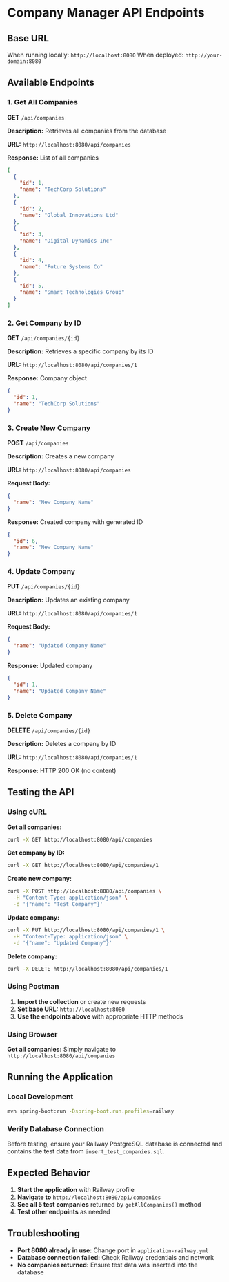 # Company Manager API Endpoints

## Base URL
When running locally: `http://localhost:8080`
When deployed: `http://your-domain:8080`

## Available Endpoints

### 1. Get All Companies
**GET** `/api/companies`

**Description:** Retrieves all companies from the database

**URL:** `http://localhost:8080/api/companies`

**Response:** List of all companies
```json
[
  {
    "id": 1,
    "name": "TechCorp Solutions"
  },
  {
    "id": 2,
    "name": "Global Innovations Ltd"
  },
  {
    "id": 3,
    "name": "Digital Dynamics Inc"
  },
  {
    "id": 4,
    "name": "Future Systems Co"
  },
  {
    "id": 5,
    "name": "Smart Technologies Group"
  }
]
```

### 2. Get Company by ID
**GET** `/api/companies/{id}`

**Description:** Retrieves a specific company by its ID

**URL:** `http://localhost:8080/api/companies/1`

**Response:** Company object
```json
{
  "id": 1,
  "name": "TechCorp Solutions"
}
```

### 3. Create New Company
**POST** `/api/companies`

**Description:** Creates a new company

**URL:** `http://localhost:8080/api/companies`

**Request Body:**
```json
{
  "name": "New Company Name"
}
```

**Response:** Created company with generated ID
```json
{
  "id": 6,
  "name": "New Company Name"
}
```

### 4. Update Company
**PUT** `/api/companies/{id}`

**Description:** Updates an existing company

**URL:** `http://localhost:8080/api/companies/1`

**Request Body:**
```json
{
  "name": "Updated Company Name"
}
```

**Response:** Updated company
```json
{
  "id": 1,
  "name": "Updated Company Name"
}
```

### 5. Delete Company
**DELETE** `/api/companies/{id}`

**Description:** Deletes a company by ID

**URL:** `http://localhost:8080/api/companies/1`

**Response:** HTTP 200 OK (no content)

## Testing the API

### Using cURL

**Get all companies:**
```bash
curl -X GET http://localhost:8080/api/companies
```

**Get company by ID:**
```bash
curl -X GET http://localhost:8080/api/companies/1
```

**Create new company:**
```bash
curl -X POST http://localhost:8080/api/companies \
  -H "Content-Type: application/json" \
  -d '{"name": "Test Company"}'
```

**Update company:**
```bash
curl -X PUT http://localhost:8080/api/companies/1 \
  -H "Content-Type: application/json" \
  -d '{"name": "Updated Company"}'
```

**Delete company:**
```bash
curl -X DELETE http://localhost:8080/api/companies/1
```

### Using Postman

1. **Import the collection** or create new requests
2. **Set base URL:** `http://localhost:8080`
3. **Use the endpoints above** with appropriate HTTP methods

### Using Browser

**Get all companies:** Simply navigate to `http://localhost:8080/api/companies`

## Running the Application

### Local Development
```bash
mvn spring-boot:run -Dspring-boot.run.profiles=railway
```

### Verify Database Connection
Before testing, ensure your Railway PostgreSQL database is connected and contains the test data from `insert_test_companies.sql`.

## Expected Behavior

1. **Start the application** with Railway profile
2. **Navigate to** `http://localhost:8080/api/companies`
3. **See all 5 test companies** returned by `getAllCompanies()` method
4. **Test other endpoints** as needed

## Troubleshooting

- **Port 8080 already in use:** Change port in `application-railway.yml`
- **Database connection failed:** Check Railway credentials and network
- **No companies returned:** Ensure test data was inserted into the database
